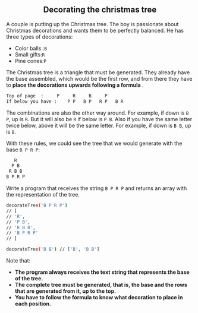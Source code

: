 <h2 align="center">Decorating the christmas tree</h2>

A couple is putting up the Christmas tree. The boy is passionate about Christmas decorations and wants them to be perfectly balanced. He has three types of decorations:

- Color balls :`B`
- Small gifts:`R`
- Pine cones:`P`

The Christmas tree is a triangle that must be generated. They already have the base assembled, which would be the first row, and from there they have to **place the decorations upwards following a formula** .

```sh
Top of page  :     P     R     B     P
If below you have :    P P   B P   R P   B R
```

The combinations are also the other way around. For example, if down is `B P`, up is `R`. But it will also be `R` if below is `P B`. Also if you have the same letter twice below, above it will be the same letter. For example, if down is `B B`, up is `B`.

With these rules, we could see the tree that we would generate with the base `B P R P`:

```sh
   R
  P B
 R B B
B P R P
```

Write a program that receives the string `B P R P` and returns an array with the representation of the tree.

```sh
decorateTree('B P R P')
// [
// 'R',
// 'P B',
// 'R B B',
// 'B P R P'
// ]

decorateTree('B B') // ['B', 'B B']
```

Note that:

- **The program always receives the text string that represents the base of the tree.**
- **The complete tree must be generated, that is, the base and the rows that are generated from it, up to the top.**
- **You have to follow the formula to know what decoration to place in each position.**

